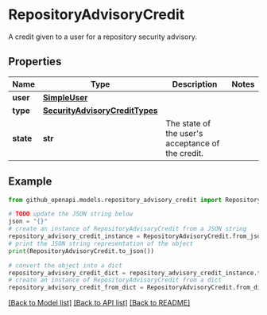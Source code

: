 # RepositoryAdvisoryCredit

A credit given to a user for a repository security advisory.

## Properties

Name | Type | Description | Notes
------------ | ------------- | ------------- | -------------
**user** | [**SimpleUser**](SimpleUser.md) |  | 
**type** | [**SecurityAdvisoryCreditTypes**](SecurityAdvisoryCreditTypes.md) |  | 
**state** | **str** | The state of the user&#39;s acceptance of the credit. | 

## Example

```python
from github_openapi.models.repository_advisory_credit import RepositoryAdvisoryCredit

# TODO update the JSON string below
json = "{}"
# create an instance of RepositoryAdvisoryCredit from a JSON string
repository_advisory_credit_instance = RepositoryAdvisoryCredit.from_json(json)
# print the JSON string representation of the object
print(RepositoryAdvisoryCredit.to_json())

# convert the object into a dict
repository_advisory_credit_dict = repository_advisory_credit_instance.to_dict()
# create an instance of RepositoryAdvisoryCredit from a dict
repository_advisory_credit_from_dict = RepositoryAdvisoryCredit.from_dict(repository_advisory_credit_dict)
```
[[Back to Model list]](../README.md#documentation-for-models) [[Back to API list]](../README.md#documentation-for-api-endpoints) [[Back to README]](../README.md)


